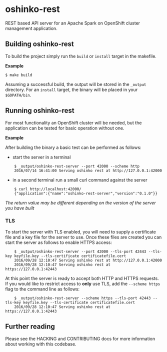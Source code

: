 # oshinko-rest

REST based API server for an Apache Spark on OpenShift cluster management
application.

## Building oshinko-rest

To build the project simply run the `build` or `install` target in the
makefile.

**Example**

    $ make build

Assuming a successful build, the output will be stored in the `_output`
directory. For an `install` target, the binary will be placed in your
`$GOPATH/bin`.

## Running oshinko-rest

For most functionality an OpenShift cluster will be needed, but the
application can be tested for basic operation without one.

**Example**

After building the binary a basic test can be performed as follows:

* start the server in a terminal

```
    $ _output/oshinko-rest-server --port 42000 --scheme http
    2016/07/14 16:41:00 Serving oshinko rest at http://127.0.0.1:42000
```

* in a second terminal run a small curl command against the server

```
    $ curl http://localhost:42000/
    {"application":{"name":"oshinko-rest-server","version":"0.1.0"}}
```

*The return value may be different depending on the version of the
server you have built*

### TLS

To start the server with TLS enabled, you will need to supply a certificate
file and a key file for the server to use. Once these files are created you
can start the server as follows to enable HTTPS access:

```
    $ _output/oshinko-rest-server --port 42000 --tls-port 42443 --tls-key keyfile.key --tls-certificate certificatefile.cert
    2016/09/28 12:10:47 Serving oshinko rest at http://127.0.0.1:42000
    2016/09/28 12:10:47 Serving oshinko rest at https://127.0.0.1:42443
```

At this point the server is ready to accept both HTTP and HTTPS requests. If
you would like to restrict access to **only** use TLS, add the
`--scheme https` flag to the command line as follows:

```
    $ _output/oshinko-rest-server --scheme https --tls-port 42443 --tls-key keyfile.key --tls-certificate certificatefile.cert
    2016/09/28 12:10:47 Serving oshinko rest at https://127.0.0.1:42443
```

## Further reading

Please see the HACKING and CONTRIBUTING docs for more information about
working with this codebase.
